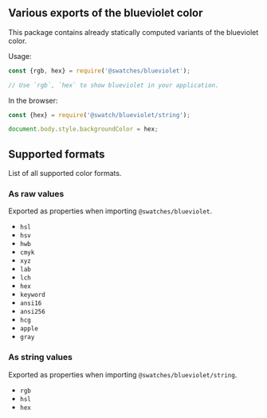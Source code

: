 ## Various exports of the blueviolet color

This package contains already statically computed variants of the blueviolet color.

Usage:
```js
const {rgb, hex} = require('@swatches/blueviolet');

// Use `rgb`, `hex` to show blueviolet in your application.
```

In the browser:
```js
const {hex} = require('@swatch/blueviolet/string');

document.body.style.backgroundColor = hex;
```

## Supported formats


List of all supported color formats.

### As raw values

Exported as properties when importing `@swatches/blueviolet`.

- `hsl`
- `hsv`
- `hwb`
- `cmyk`
- `xyz`
- `lab`
- `lch`
- `hex`
- `keyword`
- `ansi16`
- `ansi256`
- `hcg`
- `apple`
- `gray`

### As string values

Exported as properties when importing `@swatches/blueviolet/string`.

- `rgb`
- `hsl`
- `hex`
